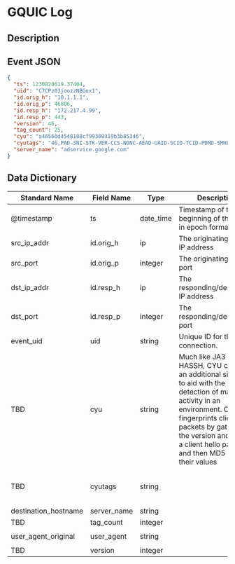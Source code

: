 # GQUIC Log

## Description

## Event JSON

```json
{
  "ts": 1230820619.37404,
  "uid": "C7CPz03joozzNBGox1",
  "id.orig_h": "10.1.1.1",
  "id.orig_p": 46806,
  "id.resp_h": "172.217.4.99",
  "id.resp_p": 443,
  "version": 46,
  "tag_count": 25,
  "cyu": "a46560d4548108cf99308319b3b85346",
  "cyutags": "46,PAD-SNI-STK-VER-CCS-NONC-AEAD-UAID-SCID-TCID-PDMD-SMHL-ICSL-NONP-PUBS-MIDS-SCLS-KEXS-XLCT-CSCT-COPT-CCRT-IRTT-CFCW-SFCW",
  "server_name": "adservice.google.com"
}
```

## Data Dictionary

|	        Standard Name       	|            Field Name             |       	    Type            	|   	    Description          	|	     Sample Value           	|
|	-------------------------------	|	-------------------------------	|	-------------------------------	|	-------------------------------	|	-------------------------------	|
|     @timestamp     |     ts               |     date_time     |        Timestamp of the beginning of the event in epoch format     |     `1230820619.37404`  |
|     src_ip_addr     |     id.orig_h     |     ip     |   The originating/source IP address  |   `10.1.1.1`  |
|     src_port     |     id.orig_p          |     integer     |       The originating/source port        |     `37682`     |
|     dst_ip_addr     |     id.resp_h     |     ip     |   The responding/destination IP address  |   `172.217.4.99`  |
|     dst_port     |     id.resp_p     |     integer     |   The responding/destination port    |   `443`  |
|     event_uid     |     uid     |     string     |     Unique ID for the connection.     |     `C7CPz03joozzNBGox1`     |
|     TBD     |     cyu     |     string     |  Much like JA3 and HASSH, CYU creates an additional signature to aid with the detection of malicious activity in an environment. CYU fingerprints client hello packets by gathering the version and tags of a client hello packet and then MD5 hashing their values   |    `a46560d4548108cf99308319b3b85346`
|     TBD     |     cyutags     |     string     |     |    `46,PAD-SNI-STK-VER-CCS-NONC-AEAD-UAID-SCID-TCID-PDMD-SMHL-ICSL-NONP-PUBS-MIDS-SCLS-KEXS-XLCT-CSCT-COPT-CCRT-IRTT-CFCW-SFCW`
|     destination_hostname     |     server_name     |     string     |     |    `adservice.google.com`
|     TBD     |     tag_count     |     integer     |     |     `25`
|     user_agent_original     |     user_agent     |     string     |     |     `Chrome/76.0.3809.100 Linux x86_64`
|     TBD     |     version     |     integer     |     |       `46`